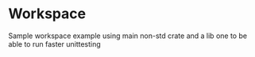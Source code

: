 # Workspace

Sample workspace example using main non-std crate and a lib one to be able to
run faster unittesting
